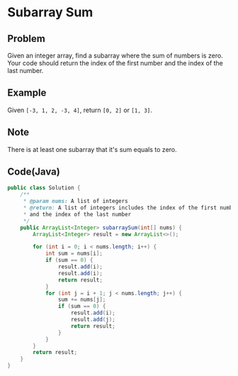 # Subarray Sum

## Problem

Given an integer array, find a subarray where the sum of numbers is zero. Your code should return the index of the first number and the index of the last number.

## Example

Given `[-3, 1, 2, -3, 4]`, return `[0, 2]` or `[1, 3]`.

## Note

There is at least one subarray that it's sum equals to zero.

## Code(Java)

```java
public class Solution {
    /**
     * @param nums: A list of integers
     * @return: A list of integers includes the index of the first number
     * and the index of the last number
     */
    public ArrayList<Integer> subarraySum(int[] nums) {
        ArrayList<Integer> result = new ArrayList<>();

        for (int i = 0; i < nums.length; i++) {
            int sum = nums[i];
            if (sum == 0) {
                result.add(i);
                result.add(i);
                return result;
            }
            for (int j = i + 1; j < nums.length; j++) {
                sum += nums[j];
                if (sum == 0) {
                    result.add(i);
                    result.add(j);
                    return result;
                }
            }
        }
        return result;
    }
}
```
